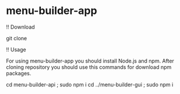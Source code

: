 # menu-builder-app
!! Download

git clone 

!! Usage

For using menu-builder-app you should install Node.js and npm. After cloning repository you should use this commands for download 
npm packages.

cd menu-builder-api ; sudo npm i
cd ../menu-builder-gui ; sudo npm i

